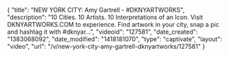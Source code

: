 {
    "title": "NEW YORK CITY: Amy Gartrell - #DKNYARTWORKS",
    "description": "10 Cities. 10 Artists. 10 Interpretations of an Icon. Visit DKNYARTWORKS.COM to experience. Find artwork in your city, snap a pic and hashtag it with #dknyar...",
    "videoid": "127581",
    "date_created": "1383068092",
    "date_modified": "1418181070",
    "type": "captivate",
    "layout": "video",
    "url": "\/v\/new-york-city-amy-gartrell-dknyartworks\/127581"
}